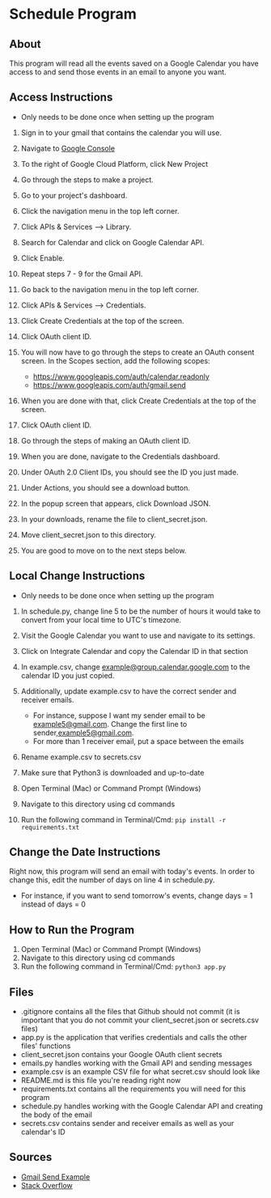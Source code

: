 # Schedule Program

## About
This program will read all the events saved on a Google Calendar you have access to and send those events in an email to anyone you want.

## Access Instructions
* Only needs to be done once when setting up the program

1. Sign in to your gmail that contains the calendar you will use.

2. Navigate to [Google Console](https://console.cloud.google.com/welcome?project=testing-352419)

3. To the right of Google Cloud Platform, click New Project

4. Go through the steps to make a project.

5. Go to your project's dashboard.

6. Click the navigation menu in the top left corner.

7. Click APIs & Services --> Library.

8. Search for Calendar and click on Google Calendar API.

9. Click Enable.

10. Repeat steps 7 - 9 for the Gmail API.

11. Go back to the navigation menu in the top left corner.

12. Click APIs & Services --> Credentials.

13. Click Create Credentials at the top of the screen.

14. Click OAuth client ID.

15. You will now have to go through the steps to create an OAuth consent screen. In the Scopes section, add the following scopes: 
    * https://www.googleapis.com/auth/calendar.readonly
    * https://www.googleapis.com/auth/gmail.send

16. When you are done with that, click Create Credentials at the top of the screen.

17. Click OAuth client ID.

18. Go through the steps of making an OAuth client ID.

19. When you are done, navigate to the Credentials dashboard.

20. Under OAuth 2.0 Client IDs, you should see the ID you just made.

21. Under Actions, you should see a download button.

22. In the popup screen that appears, click Download JSON.

23. In your downloads, rename the file to client_secret.json.

24. Move client_secret.json to this directory.

25. You are good to move on to the next steps below.


## Local Change Instructions
* Only needs to be done once when setting up the program

1. In schedule.py, change line 5 to be the number of hours it would take to convert from your local time to UTC's timezone.

2. Visit the Google Calendar you want to use and navigate to its settings.

3. Click on Integrate Calendar and copy the Calendar ID in that section

4. In example.csv, change example@group.calendar.google.com to the calendar ID you just copied.

5. Additionally, update example.csv to have the correct sender and receiver emails. 
    * For instance, suppose I want my sender email to be example5@gmail.com. Change the first line to sender,example5@gmail.com. 
    * For more than 1 receiver email, put a space between the emails

6. Rename example.csv to secrets.csv

7. Make sure that Python3 is downloaded and up-to-date

8. Open Terminal (Mac) or Command Prompt (Windows)

9. Navigate to this directory using cd commands

10. Run the following command in Terminal/Cmd: ```pip install -r requirements.txt ```

## Change the Date Instructions
Right now, this program will send an email with today's events. In order to change this, edit the number of days on line 4 in schedule.py. 
* For instance, if you want to send tomorrow's events, change days = 1 instead of days = 0

## How to Run the Program
1. Open Terminal (Mac) or Command Prompt (Windows)
2. Navigate to this directory using cd commands
3. Run the following command in Terminal/Cmd: ```python3 app.py```

## Files
* .gitignore contains all the files that Github should not commit (it is important that you do not commit your client_secret.json or secrets.csv files)
* app.py is the application that verifies credentials and calls the other files' functions
* client_secret.json contains your Google OAuth client secrets
* emails.py handles working with the Gmail API and sending messages
* example.csv is an example CSV file for what secret.csv should look like
* README.md is this file you're reading right now
* requirements.txt contains all the requirements you will need for this program
* schedule.py handles working with the Google Calendar API and creating the body of the email
* secrets.csv contains sender and receiver emails as well as your calendar's ID

## Sources
* [Gmail Send Example](https://stackoverflow.com/questions/37201250/sending-email-via-gmail-python
)
* [Stack Overflow](https://stackoverflow.com/)


